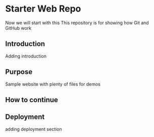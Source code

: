 # Starter Web Repo
Now we will start with this
This repository is for showing how Git and GitHub work
## Introduction
Adding introduction
## Purpose

Sample website with plenty of files for demos
## How to continue
## Deployment
adding deployment section